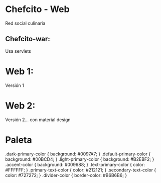 # Chefcito - Web
Red social culinaria

## Chefcito-war:
Usa servlets

# Web 1: 
Versión 1

# Web 2: 
Versión 2... con material design

# Paleta
.dark-primary-color    { background: #0097A7; }
.default-primary-color { background: #00BCD4; }
.light-primary-color   { background: #B2EBF2; }
.accent-color          { background: #009688; }
.text-primary-color    { color: #FFFFFF; }
.primary-text-color    { color: #212121; }
.secondary-text-color  { color: #727272; }
.divider-color         { border-color: #B6B6B6; }
